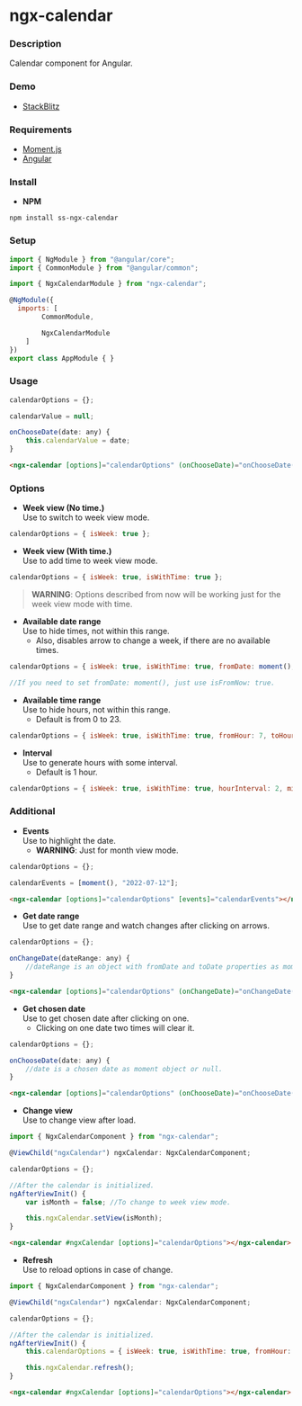 # ngx-calendar

### Description

Calendar component for Angular.

### Demo

- [StackBlitz](https://stackblitz.com/edit/ngx-calendar-demo)

### Requirements

- [Moment.js](https://momentjs.com/)
- [Angular](https://angular.io/)

### Install

- **NPM**

```
npm install ss-ngx-calendar
```

### Setup

```javascript
import { NgModule } from "@angular/core";
import { CommonModule } from "@angular/common";

import { NgxCalendarModule } from "ngx-calendar";

@NgModule({
  imports: [
        CommonModule,

        NgxCalendarModule
    ]
})
export class AppModule { }
```

### Usage

```javascript
calendarOptions = {};

calendarValue = null;

onChooseDate(date: any) {
    this.calendarValue = date;
}
```

```html
<ngx-calendar [options]="calendarOptions" (onChooseDate)="onChooseDate($event)"></ngx-calendar>
```

### Options

- **Week view (No time.)**<br>Use to switch to week view mode.

```javascript
calendarOptions = { isWeek: true };
```

- **Week view (With time.)**<br>Use to add time to week view mode.

```javascript
calendarOptions = { isWeek: true, isWithTime: true };
```

> **WARNING**: Options described from now will be working just for the week view mode with time.

- **Available date range**<br>Use to hide times, not within this range.
  - Also, disables arrow to change a week, if there are no available times.

```javascript
calendarOptions = { isWeek: true, isWithTime: true, fromDate: moment(), toDate: moment().add(1, "M") };

//If you need to set fromDate: moment(), just use isFromNow: true.
```

- **Available time range**<br>Use to hide hours, not within this range.
  - Default is from 0 to 23.

```javascript
calendarOptions = { isWeek: true, isWithTime: true, fromHour: 7, toHour: 19 };
```

- **Interval**<br>Use to generate hours with some interval.
  - Default is 1 hour.

```javascript
calendarOptions = { isWeek: true, isWithTime: true, hourInterval: 2, minuteInterval: 30 };
```

### Additional

- **Events**<br>Use to highlight the date.
  - **WARNING**: Just for month view mode.

```javascript
calendarOptions = {};

calendarEvents = [moment(), "2022-07-12"];
```

```html
<ngx-calendar [options]="calendarOptions" [events]="calendarEvents"></ngx-calendar>
```

- **Get date range**<br>Use to get date range and watch changes after clicking on arrows.

```javascript
calendarOptions = {};

onChangeDate(dateRange: any) {
    //dateRange is an object with fromDate and toDate properties as moment objects.
}
```

```html
<ngx-calendar [options]="calendarOptions" (onChangeDate)="onChangeDate($event)"></ngx-calendar>
```

- **Get chosen date**<br>Use to get chosen date after clicking on one.
  - Clicking on one date two times will clear it.

```javascript
calendarOptions = {};

onChooseDate(date: any) {
    //date is a chosen date as moment object or null.
}
```

```html
<ngx-calendar [options]="calendarOptions" (onChooseDate)="onChooseDate($event)"></ngx-calendar>
```

- **Change view**<br>Use to change view after load.

```javascript
import { NgxCalendarComponent } from "ngx-calendar";

@ViewChild("ngxCalendar") ngxCalendar: NgxCalendarComponent;

calendarOptions = {};

//After the calendar is initialized.
ngAfterViewInit() {
    var isMonth = false; //To change to week view mode.

    this.ngxCalendar.setView(isMonth);
}

```

```html
<ngx-calendar #ngxCalendar [options]="calendarOptions"></ngx-calendar>
```

- **Refresh**<br>Use to reload options in case of change.

```javascript
import { NgxCalendarComponent } from "ngx-calendar";

@ViewChild("ngxCalendar") ngxCalendar: NgxCalendarComponent;

calendarOptions = {};

//After the calendar is initialized.
ngAfterViewInit() {
    this.calendarOptions = { isWeek: true, isWithTime: true, fromHour: 8, toHour: 17 };

    this.ngxCalendar.refresh();
}
```

```html
<ngx-calendar #ngxCalendar [options]="calendarOptions"></ngx-calendar>
```